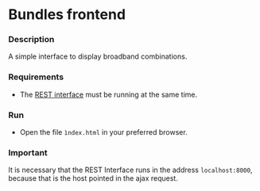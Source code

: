 # Bundles frontend

### Description

A simple interface to display broadband combinations.

### Requirements
- The [REST interface](https://github.com/alissongoulart/bundlesREST) must be running at the same time.

### Run

- Open the file `ìndex.html` in your preferred browser.

### Important
It is necessary that the REST Interface runs in the address `localhost:8000`, because that is the host pointed in the ajax request.